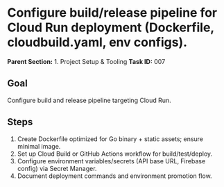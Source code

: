 # Configure build/release pipeline for Cloud Run deployment (Dockerfile, cloudbuild.yaml, env configs).

**Parent Section:** 1. Project Setup & Tooling
**Task ID:** 007

## Goal
Configure build and release pipeline targeting Cloud Run.

## Steps
1. Create Dockerfile optimized for Go binary + static assets; ensure minimal image.
2. Set up Cloud Build or GitHub Actions workflow for build/test/deploy.
3. Configure environment variables/secrets (API base URL, Firebase config) via Secret Manager.
4. Document deployment commands and environment promotion flow.
